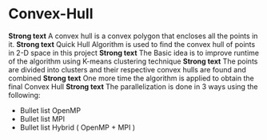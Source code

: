 # Convex-Hull
**Strong text** A convex hull is a convex polygon that encloses all the points in it.
**Strong text** Quick Hull Algorithm is used to find the convex hull of points in 2-D space in this project
**Strong text** The Basic idea is to improve runtime of the algorithm using K-means clustering technique
**Strong text** The points are divided into clusters and their respective convex hulls are found and combined
**Strong text** One more time the algorithm is applied to obtain the final Convex Hull
**Strong text** The parallelization is done in 3 ways using the following:
* Bullet list OpenMP
* Bullet list MPI
* Bullet list Hybrid ( OpenMP + MPI )

